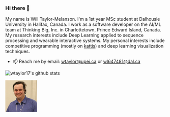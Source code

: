 ### Hi there 👋

My name is Will Taylor-Melanson. I'm a 1st year MSc student at Dalhousie University in Halifax, Canada.
I work as a software developer on the AI/ML team at Thinking Big, Inc. in Charlottetown, Prince Edward Island, Canada.
My research interests include Deep Learning applied to sequence processing and wearable interactive systems.
My personal interests include competitive programming (mostly on [kattis](https://open.kattis.com/users/wtaylor17)) and
deep learning visualization techniques.

- 📫   Reach me by email: wtaylor@upei.ca or wl647481@dal.ca


![wtaylor17's github stats](https://github-readme-stats.vercel.app/api?username=wtaylor17&show_icons=true&count_private=true)

<img src="image1.png" width="100" height="100">
